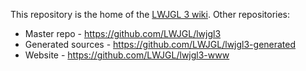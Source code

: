 This repository is the home of the [LWJGL 3 wiki](https://github.com/LWJGL/lwjgl3-wiki/wiki). Other repositories:

- Master repo - https://github.com/LWJGL/lwjgl3
- Generated sources - https://github.com/LWJGL/lwjgl3-generated
- Website - https://github.com/LWJGL/lwjgl3-www
